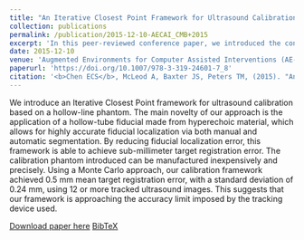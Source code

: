 ```yaml
---
title: "An Iterative Closest Point Framework for Ultrasound Calibration"
collection: publications
permalink: /publication/2015-12-10-AECAI_CMB+2015
excerpt: 'In this peer-reviewed conference paper, we introduced the concept of point-to-line registration to achieve fast and accurate ultrasound probe calibration.'
date: 2015-12-10
venue: 'Augmented Environments for Computer Assisted Interventions (AE-CAI)'
paperurl: 'https://doi.org/10.1007/978-3-319-24601-7_8'
citation: '<b>Chen ECS</b>, McLeod A, Baxter JS, Peters TM, (2015). "An Iterative Closest Point Framework for Ultrasound Calibration"; in <i>Augmented Environments for Computer Assisted Interventions (AE-CAI)</i>, LNCS 9365, pp. 69-79.'
---
```


We introduce an Iterative Closest Point framework for ultrasound calibration based on a hollow-line phantom. The main novelty of our approach is the application of a hollow-tube fiducial made from hyperechoic material, which allows for highly accurate fiducial localization via both manual and automatic segmentation. By reducing fiducial localization error, this framework is able to achieve sub-millimeter target registration error. The calibration phantom introduced can be manufactured inexpensively and precisely. Using a Monte Carlo approach, our calibration framework achieved 0.5 mm mean target registration error, with a standard deviation of 0.24 mm, using 12 or more tracked ultrasound images. This suggests that our framework is approaching the accuracy limit imposed by the tracking device used.

[Download paper here](https://doi.org/10.1007/978-3-319-24601-7_8) [BibTeX](./../files/bibtex/CMB+2015b.bib)